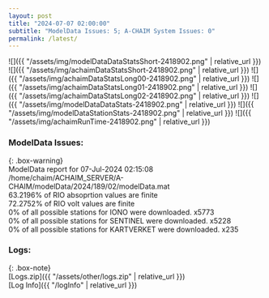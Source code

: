 ```yaml
---
layout: post
title: "2024-07-07 02:00:00"
subtitle: "ModelData Issues: 5; A-CHAIM System Issues: 0"
permalink: /latest/
---
```


![]({{ "/assets/img/modelDataDataStatsShort-2418902.png" | relative_url }})
![]({{ "/assets/img/achaimDataStatsShort-2418902.png" | relative_url }})
![]({{ "/assets/img/achaimDataStatsLong00-2418902.png" | relative_url }})
![]({{ "/assets/img/achaimDataStatsLong01-2418902.png" | relative_url }})
![]({{ "/assets/img/achaimDataStatsLong02-2418902.png" | relative_url }})
![]({{ "/assets/img/modelDataDataStats-2418902.png" | relative_url }})
![]({{ "/assets/img/modelDataStationStats-2418902.png" | relative_url }})
![]({{ "/assets/img/achaimRunTime-2418902.png" | relative_url }})


### ModelData Issues:  
  
{: .box-warning}  
 ModelData report for 07-Jul-2024 02:15:08   
 /home/chaim/ACHAIM_SERVER/A-CHAIM/modelData/2024/189/02/modelData.mat   
 63.2196% of RIO absoprtion values are finite   
 72.2752% of RIO volt values are finite   
 0% of all possible stations for IONO were downloaded. x5773   
 0% of all possible stations for SENTINEL were downloaded. x5228   
 0% of all possible stations for KARTVERKET were downloaded. x235   
  


### Logs:  
  
{: .box-note}  
[Logs.zip]({{ "/assets/other/logs.zip" | relative_url }})  
[Log Info]({{ "/logInfo" | relative_url }})  
